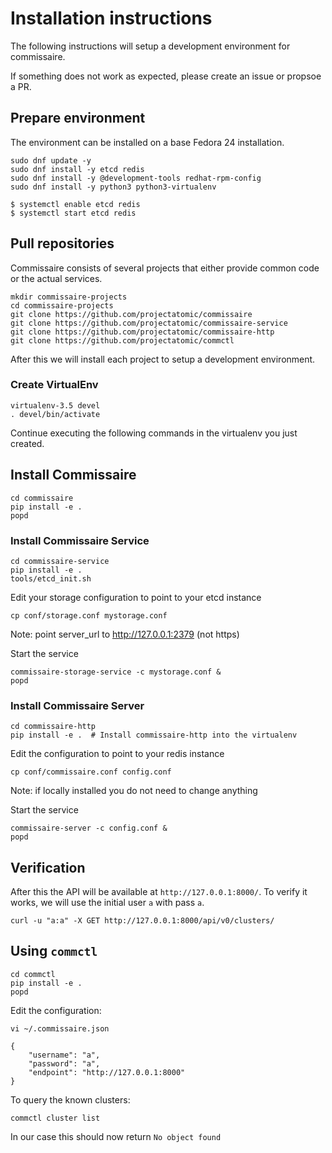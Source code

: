 Installation instructions
=========================

The following instructions will setup a development environment
for commissaire.

If something does not work as expected, please create an issue or
propsoe a PR.


## Prepare environment
The environment can be installed on a base Fedora 24 installation.

```
sudo dnf update -y
sudo dnf install -y etcd redis
sudo dnf install -y @development-tools redhat-rpm-config
sudo dnf install -y python3 python3-virtualenv
```

```
$ systemctl enable etcd redis
$ systemctl start etcd redis
```


## Pull repositories
Commissaire consists of several projects that either provide
common code or the actual services.

```
mkdir commissaire-projects
cd commissaire-projects
git clone https://github.com/projectatomic/commissaire
git clone https://github.com/projectatomic/commissaire-service
git clone https://github.com/projectatomic/commissaire-http
git clone https://github.com/projectatomic/commctl
```

After this we will install each project to setup a development
environment.


### Create VirtualEnv
```
virtualenv-3.5 devel
. devel/bin/activate
```

Continue executing the following commands in the virtualenv you just created.


## Install Commissaire
```
cd commissaire
pip install -e .
popd
```


### Install Commissaire Service
```
cd commissaire-service
pip install -e .
tools/etcd_init.sh
```

Edit your storage configuration to point to your etcd instance
```
cp conf/storage.conf mystorage.conf
```
Note: point server_url to http://127.0.0.1:2379 (not https)


Start the service
```
commissaire-storage-service -c mystorage.conf &
popd
```

### Install Commissaire Server
```
cd commissaire-http
pip install -e .  # Install commissaire-http into the virtualenv
```

Edit the configuration to point to your redis instance
```
cp conf/commissaire.conf config.conf
```
Note: if locally installed you do not need to change anything

Start the service 
```
commissaire-server -c config.conf &
popd
```


## Verification
After this the API will be available at `http://127.0.0.1:8000/`. To
verify it works, we will use the initial user `a` with pass `a`.

```
curl -u "a:a" -X GET http://127.0.0.1:8000/api/v0/clusters/
```


## Using `commctl`

```
cd commctl
pip install -e .
popd
```

Edit the configuration:
```
vi ~/.commissaire.json
```

    {
        "username": "a",
        "password": "a",
        "endpoint": "http://127.0.0.1:8000"
    }

To query the known clusters:

```
commctl cluster list
```

In our case this should now return `No object found`
